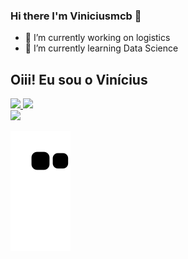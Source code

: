 ### Hi there I'm Viniciusmcb 👋

- 🔭 I’m currently working on logistics
- 🌱 I’m currently learning Data Science

## Oiii! Eu sou o Vinícius 
 <div>
  <a href="https://github.com/Viniciusmcb/Viniciusmcb">
  <img height="180em" src="https://github-readme-stats.vercel.app/api?username=Viniciusmcb&show_icons=true&theme=dark&include_all_commits=true&count_private=true"/>
  <img height="180em" src="https://github-readme-stats.vercel.app/api/top-langs/?username=Viniciusmcb&layout=compact&langs_count=7&theme=dark"/>
</div>
 
<div> 
  <a href="https://instagram.com/viniciusmcb" target="_blank"><img src="https://img.shields.io/badge/-Instagram-%23E4405F?style=for-the-badge&logo=instagram&logoColor=white" target="_blank"></a>
 
  ![Snake animation](https://github.com/rafaballerini/rafaballerini/blob/output/github-contribution-grid-snake.svg)
 
</div>

